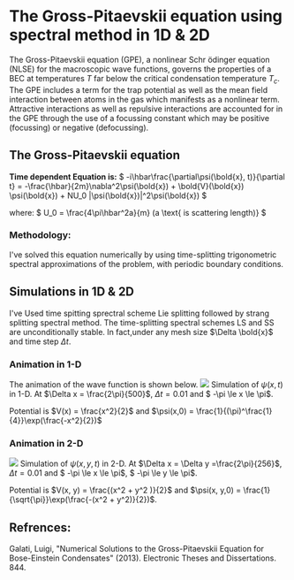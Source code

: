 # The Gross-Pitaevskii equation using spectral method in 1D & 2D

The Gross-Pitaevskii equation (GPE), a nonlinear Schr ̈odinger equation (NLSE)
for the macroscopic wave functions, governs the properties of a BEC at temperatures
$T$ far below the critical condensation temperature $T_c$. The GPE includes a term for
the trap potential as well as the mean field interaction between atoms in the gas which
manifests as a nonlinear term. Attractive interactions as well as repulsive interactions
are accounted for in the GPE through the use of a focussing constant which may be
positive (focussing) or negative (defocussing). 

## The Gross-Pitaevskii equation
**Time dependent Equation is:**
$
-i\hbar\frac{\partial\psi(\bold{x}, t)}{\partial t} = -\frac{\hbar}{2m}\nabla^2\psi(\bold{x}) + \bold{V}(\bold{x}) \psi(\bold{x})  + NU_0 |\psi(\bold{x})|^2\psi(\bold{x})
$

where:
$
U_0 = \frac{4\pi\hbar^2a}{m} (a \text{ is scattering length)}
$
### Methodology: ###
I've solved this equation numerically by using  time-splitting trigonometric spectral approximations of the problem, with periodic boundary conditions. 
## Simulations in 1D & 2D
I've Used time spitting sprectral scheme Lie splitting followed by strang splitting spectral method.
The time-splitting spectral schemes LS and SS are unconditionally
stable. In fact,under any mesh size $\Delta \bold{x}$ and time step $\Delta t$.

### Animation in 1-D
The animation of the wave function is shown below.
![](animation-1D.gif)
Simulation of $\psi(x, t)$ in 1-D. At $\Delta x = \frac{2\pi}{500}$, $\Delta t = 0.01$ and $ -\pi \le x \le \pi$.

Potential is $V(x) = \frac{x^2}{2}$ and $\psi(x,0) = \frac{1}{(\pi)^\frac{1}{4}}\exp(\frac{-x^2}{2})$

### Animation in 2-D
![](animation-2D.gif)
Simulation of $\psi(x,y, t)$ in 2-D. At $\Delta x = \Delta y =\frac{2\pi}{256}$, $\Delta t = 0.01$ and $ -\pi \le x \le \pi$, $ -\pi \le y \le \pi$.

Potential is $V(x, y) = \frac{(x^2 + y^2 )}{2}$ and $\psi(x, y,0) = \frac{1}{\sqrt{\pi}}\exp(\frac{-(x^2 + y^2)}{2})$.


## Refrences: ##

Galati, Luigi, "Numerical Solutions to the Gross-Pitaevskii Equation for Bose-Einstein 
Condensates" (2013). Electronic Theses and Dissertations. 844. 


